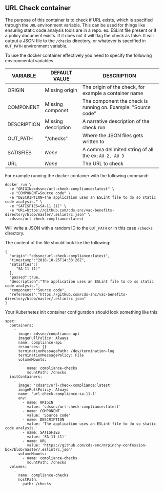 ## URL Check container

The purpose of this container is to check if URL exists, which is specified through the `URL` environment variable. This can be used for things like ensuring static code analysis tools are in a repo. ex. ESLint file present or if a policy document exists. If it does not it will flag the check as false. It will output a JSON file to the `/checks` directory, or whatever is specified in `OUT_PATH` environment variable.

To use the docker container effectively you need to specify the following environmental variables

| VARIABLE    | DEFAULT VALUE       | DESCRIPTION                                                   |
| ----------- | ------------------- | ------------------------------------------------------------- |
| ORIGIN      | Missing origin      | The origin of the check, for example a container name         |
| COMPONENT   | Missing componet    | The component the check is running on. Example: "Source code" |
| DESCRIPTION | Missing description | A narrative description of the check run                      |
| OUT_PATH    | "/checks"           | Where the JSON files gets written to                          |
| SATISFIES   | _None_              | A comma delimited string of all the ex: `AU 2, AU 3`          |
| URL         | _None_              | The URL to check                                              |

For example running the docker container with the following command:

```
docker run \
  -e "ORIGIN=cdssnc/url-check-compliance:latest" \
  -e "COMPONENT=Source code" \
  -e "DESCRIPTION=The application uses an ESLint file to do so static code analysis." \
  -e "SATISFIES=SA-11 (1)" \
  -e "URL=https://github.com/cds-snc/vac-benefits-directory/blob/master/.eslintrc.json" \
  cdssnc/url-check-compliance:latest
```

Will write a JSON with a random ID to the `OUT_PATH` or in this case `/checks` directory.

The content of the file should look like the following:

```
{
  "origin":"cdssnc/url-check-compliance:latest",
  "timestamp":"2018-10-25T14:33:26Z",
  "satisfies":[
     "SA-11 (1)"
  ],
  "passed":true,
  "description":"The application uses an ESLint file to do so static code analysis.",
  "component":"Source code",
  "references":"https://github.com/cds-snc/vac-benefits-directory/blob/master/.eslintrc.json"
}
```

Your Kubernetes init container configuration should look something like this:

```
spec:
  containers:
    -
      image: cdssnc/compliance-api
      imagePullPolicy: Always
      name: compliance-api
      resources: {}
      terminationMessagePath: /dev/termination-log
      terminationMessagePolicy: File
      volumeMounts:
        -
          name: compliance-checks
          mountPath: /checks
  initContainers:
    -
      image: 'cdssnc/url-check-compliance:latest'
      imagePullPolicy: Always
      name: 'url-check-compliance-sa-11-1'
      env:
        - name: ORIGIN
          value: 'cdssnc/url-check-compliance:latest'
        - name: COMPONENT
          value: 'Source code'
        - name: DESCRIPTION
          value: 'The application uses an ESLint file to do so static code analysis.'
        - name: SATISFIES
          value: 'SA-11 (1)'
        - name: URL
          value: 'https://github.com/cds-snc/mrpinchy-confession-box/blob/master/.eslintrc.json'
      volumeMounts:
        - name: compliance-checks
          mountPath: /checks
  volumes:
    -
      name: compliance-checks
      hostPath:
        path: /checks
```
